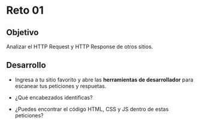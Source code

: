# Reto 01

## Objetivo

Analizar el HTTP Request y HTTP Response de otros sitios.

## Desarrollo

* Ingresa a tu sitio favorito y abre las **herramientas de desarrollador** para escanear tus peticiones y respuetas.

* ¿Qué encabezados identificas?

* ¿Puedes encontrar el código HTML, CSS y JS dentro de estas peticiones?